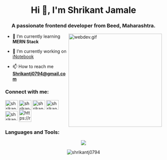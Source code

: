 <h1 align="center">Hi 👋, I'm Shrikant Jamale</h1>
<h3 align="center">A passionate frontend developer from Beed, Maharashtra.</h3>

<img align="right" alt="webdev.gif" width="300" src="https://www.rtspvtltd.com/images/work/SD.gif">

- 🌱 I’m currently learning **MERN Stack**

- 🔭 I’m currently working on [iNotebook](https://github.com/Shrikantj0794/iNotebook-react)

- 📫 How to reach me **Shrikantj0794@gmail.com**

<h3 align="left">Connect with me:</h3>
<p align="left">
<a href="https://twitter.com/shrikantjamale1" target="blank"><img align="center" src="https://raw.githubusercontent.com/rahuldkjain/github-profile-readme-generator/master/src/images/icons/Social/twitter.svg" alt="shrikantjamale1" height="30" width="40" /></a>
<a href="https://linkedin.com/in/shrikant jamale" target="blank"><img align="center" src="https://raw.githubusercontent.com/rahuldkjain/github-profile-readme-generator/master/src/images/icons/Social/linked-in-alt.svg" alt="shrikant jamale" height="30" width="40" /></a>
<a href="https://fb.com/shrikant jamale" target="blank"><img align="center" src="https://raw.githubusercontent.com/rahuldkjain/github-profile-readme-generator/master/src/images/icons/Social/facebook.svg" alt="shrikant jamale" height="30" width="40" /></a>
<a href="https://instagram.com/shrikantj0794" target="blank"><img align="center" src="https://raw.githubusercontent.com/rahuldkjain/github-profile-readme-generator/master/src/images/icons/Social/instagram.svg" alt="shrikantj0794" height="30" width="40" /></a>
<a href="https://www.hackerrank.com/shrikantj0794" target="blank"><img align="center" src="https://raw.githubusercontent.com/rahuldkjain/github-profile-readme-generator/master/src/images/icons/Social/hackerrank.svg" alt="shrikantj0794" height="30" width="40" /></a>
   <a href="https://replit.com/@shrikantjamale" target="blank"><img align="center" src="https://skillicons.dev/icons?i=replit" alt="https://replit.com/@shrikantjamale" height="40" width="40" /></a>
</p>

<h3 align="left">Languages and Tools:</h3>
<p align="center">
<img src="https://skillicons.dev/icons?i=java,php,html,css,bootstrap,figma,wordpress,javascript,react,nodejs,nextjs,expressjs,mysql,mongodb,vscode,replit,git,github")
</p>


<p align="center"><img align="center" src="https://github-readme-streak-stats.herokuapp.com/?user=shrikantj0794&" alt="shrikantj0794" /></p>
